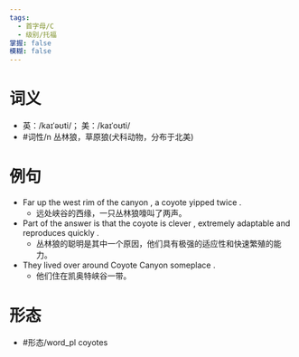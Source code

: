 ```yaml
---
tags:
  - 首字母/C
  - 级别/托福
掌握: false
模糊: false
---
```

# 词义
- 英：/kaɪˈəʊti/； 美：/kaɪˈoʊti/
- #词性/n  丛林狼，草原狼(犬科动物，分布于北美)
# 例句
- Far up the west rim of the canyon , a coyote yipped twice .
	- 远处峡谷的西缘，一只丛林狼嚎叫了两声。
- Part of the answer is that the coyote is clever , extremely adaptable and reproduces quickly .
	- 丛林狼的聪明是其中一个原因，他们具有极强的适应性和快速繁殖的能力。
- They lived over around Coyote Canyon someplace .
	- 他们住在凯奥特峡谷一带。
# 形态
- #形态/word_pl coyotes
